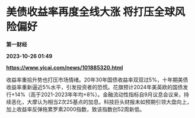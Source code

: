 # 美债收益率再度全线大涨 将打压全球风险偏好
**第一财经**

**2023-10-26 01:49**

**https://www.yicai.com/news/101885320.html**

收益率重拾升势也打压市场情绪。20年30年国债收益率双双过5%，十年期美债收益率重新逼近5%水平，引发投资者的恐慌。花旗预计2024年美英欧的国债发行+14%（高于2021-2023年年均+8%）。金融流动性指标自9月议息会议来，持续恶化，大摩认为相当2次25基点的加息。科技巨头财报未如预期引领大盘向上，加上收益率反弹拖累罗素2000指数，致该指数创52周新低。